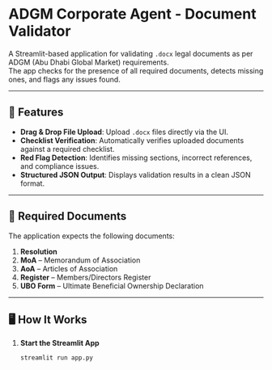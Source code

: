 # ADGM Corporate Agent - Document Validator

A Streamlit-based application for validating `.docx` legal documents as per ADGM (Abu Dhabi Global Market) requirements.  
The app checks for the presence of all required documents, detects missing ones, and flags any issues found.

---

## 📌 Features

- **Drag & Drop File Upload**: Upload `.docx` files directly via the UI.
- **Checklist Verification**: Automatically verifies uploaded documents against a required checklist.
- **Red Flag Detection**: Identifies missing sections, incorrect references, and compliance issues.
- **Structured JSON Output**: Displays validation results in a clean JSON format.

---

## 📂 Required Documents

The application expects the following documents:
1. **Resolution**
2. **MoA** – Memorandum of Association
3. **AoA** – Articles of Association
4. **Register** – Members/Directors Register
5. **UBO Form** – Ultimate Beneficial Ownership Declaration

---

## 🖥️ How It Works

1. **Start the Streamlit App**
   ```bash
   streamlit run app.py
